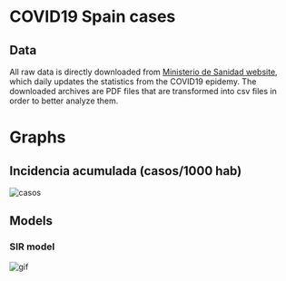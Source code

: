 # COVID19 Spain cases

## Data
All raw data is directly downloaded from [Ministerio de Sanidad website](https://www.mscbs.gob.es/profesionales/saludPublica/ccayes/alertasActual/nCov-China/situacionActual.htm), which daily updates the statistics from the COVID19 epidemy. The downloaded archives are PDF files that are transformed into csv files in order to better analyze them.

# Graphs
## Incidencia acumulada (casos/1000 hab)
![casos](https://github.com/victorvicpal/COVID19_es/blob/master/imgs/IA_170320.png)

## Models
### SIR model
![gif](https://github.com/victorvicpal/COVID19_es/blob/master/imgs/flatthecurve.gif)
